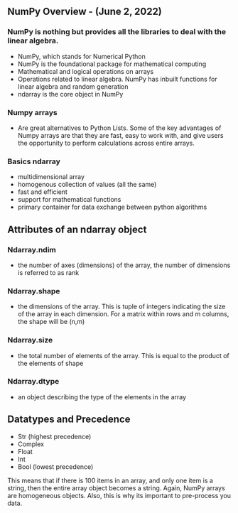 ## NumPy Overview - (June 2, 2022)

### NumPy is nothing but provides all the libraries to deal with the linear algebra.
- NumPy, which stands for Numerical Python
- NumPy is the foundational package for mathematical computing
- Mathematical and logical operations on arrays
- Operations related to linear algebra. NumPy has inbuilt functions for
linear algebra and random generation
- ndarray is the core object in NumPy

### Numpy arrays 
- Are great alternatives to Python Lists. Some of the key advantages of Numpy arrays are that they are fast, 
easy to work with, and give users the opportunity to perform calculations across entire arrays.

### Basics ndarray
- multidimensional array
- homogenous collection of values (all the same)
- fast and efficient
- support for mathematical functions
- primary container for data exchange between python algorithms

## Attributes of an ndarray object
### Ndarray.ndim
- the number of axes (dimensions) of the array, the
number of dimensions is referred to as rank
### Ndarray.shape 
- the dimensions of the array. This is tuple of integers indicating the size of the array in each dimension. For a matrix within
rows and m columns, the shape will be (n,m)
### Ndarray.size 
- the total number of elements of the array. This is equal to the product of the elements of shape

### Ndarray.dtype
- an object describing the type of the elements in the array

## Datatypes and Precedence
- Str (highest precedence)
- Complex
- Float
- Int
- Bool (lowest precedence)<br>

This means that if there is 100 items in an array, and only one item is a string, then the entire array object 
becomes a string. Again, NumPy arrays are homogeneous objects. Also, this is why its important to pre-process you data. 
